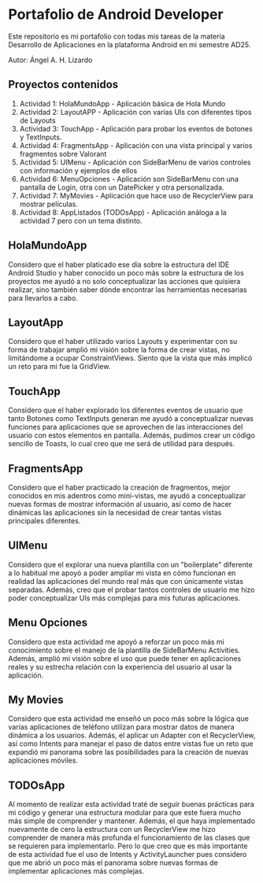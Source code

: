 # Portafolio de Android Developer

Este repositorio es mi portafolio con todas mis tareas de la materia Desarrollo de Aplicaciones en la plataforma Android en mi semestre AD25.

Autor: Ángel A. H. Lizardo

## Proyectos contenidos

1. Actividad 1: HolaMundoApp - Aplicación básica de Hola Mundo
2. Actividad 2: LayoutAPP - Aplicación con varias UIs con diferentes tipos de Layouts
3. Actividad 3: TouchApp - Aplicación para probar los eventos de botones y TextInputs.
4. Actividad 4: FragmentsApp - Aplicación con una vista principal y varios fragmentos sobre Valorant
5. Actividad 5: UIMenu - Aplicación con SideBarMenu de varios controles con información y ejemplos de ellos
6. Actividad 6: MenuOpciones - Aplicación son SideBarMenu con una pantalla de Login, otra con un DatePicker y otra personalizada.
7. Actividad 7: MyMovies - Aplicación que hace uso de RecyclerView para mostrar películas.
8. Actividad 8: AppListados (TODOsApp) - Aplicación análoga a la actividad 7 pero con un tema distinto.

## HolaMundoApp 
Considero que el haber platicado ese día sobre la estructura del IDE Android Studio y haber conocido un poco más sobre la estructura de los proyectos me ayudó a no solo conceptualizar las acciones que quisiera realizar, sino también saber dónde encontrar las herramientas necesarias para llevarlos a cabo.

## LayoutApp
Considero que el haber utilizado varios Layouts y experimentar con su forma de trabajar amplió mi visión sobre la forma de crear vistas, no limitándome a ocupar ConstraintViews. Siento que la vista que más implicó un reto para mi fue la GridView.

## TouchApp
Considero que el haber explorado los diferentes eventos de usuario que tanto Botones como TextInputs generan me ayudó a conceptualizar nuevas funciones para aplicaciones que se aprovechen de las interacciones del usuario con estos elementos en pantalla. Además, pudimos crear un código sencillo de Toasts, lo cual creo que me será de utilidad para después.

## FragmentsApp
Considero que el haber practicado la creación de fragmentos, mejor conocidos en mis adentros como mini-vistas, me ayudó a conceptualizar nuevas formas de mostrar información al usuario, así como de hacer dinámicas las aplicaciones sin la necesidad de crear tantas vistas principales diferentes.

## UIMenu
Considero que el explorar una nueva plantilla con un "boilerplate" diferente a lo habitual me apoyó a poder ampliar mi vista en cómo funcionan en realidad las aplicaciones del mundo real más que con únicamente vistas separadas. Además, creo que el probar tantos controles de usuario me hizo poder conceptualizar UIs más complejas para mis futuras aplicaciones.

## Menu Opciones
Considero que esta actividad me apoyó a reforzar un poco más mi conocimiento sobre el manejo de la plantilla de SideBarMenu Activities. Además, amplió mi visión sobre el uso que puede tener en aplicaciones reales y su estrecha relación con la experiencia del usuario al usar la aplicación. 

## My Movies
Considero que esta actividad me enseñó un poco más sobre la lógica que varias aplicaciones de teléfono utilizan para mostrar datos de manera dinámica a los usuarios. Además, el aplicar un Adapter con el RecyclerView, así como Intents para manejar el paso de datos entre vistas fue un reto que expandió mi panorama sobre las posibilidades para la creación de nuevas aplicaciones móviles.

## TODOsApp
Al momento de realizar esta actividad traté de seguir buenas prácticas para mi código y generar una estructura modular para que este fuera mucho más simple de comprender y mantener. Además, el que haya implementado nuevamente de cero la estructura con un RecyclerView me hizo comprender de manera más profunda el funcionamiento de las clases que se requieren para implementarlo. Pero lo que creo que es más importante de esta actividad fue el uso de Intents y ActivityLauncher pues considero que me abrió un poco más el panorama sobre nuevas formas de implementar aplicaciones más complejas.